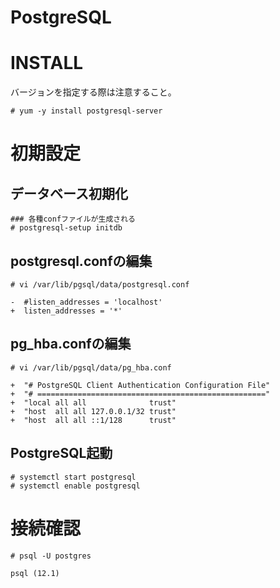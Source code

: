 # PostgreSQL
# INSTALL
バージョンを指定する際は注意すること。
```
# yum -y install postgresql-server
```
# 初期設定
## データベース初期化
```
### 各種confファイルが生成される
# postgresql-setup initdb
```
## postgresql.confの編集
```
# vi /var/lib/pgsql/data/postgresql.conf
```
```
-  #listen_addresses = 'localhost'
+  listen_addresses = '*'
```
## pg_hba.confの編集
```
# vi /var/lib/pgsql/data/pg_hba.conf
```
```
+  "# PostgreSQL Client Authentication Configuration File"
+  "# ==================================================="
+  "local all all              trust"
+  "host  all all 127.0.0.1/32 trust"
+  "host  all all ::1/128      trust"
```
## PostgreSQL起動
```
# systemctl start postgresql
# systemctl enable postgresql
```
# 接続確認
```
# psql -U postgres
```
```
psql (12.1)
```
